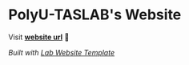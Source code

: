 
# PolyU-TASLAB's Website

Visit **[website url](#)** 🚀

_Built with [Lab Website Template](https://greene-lab.gitbook.io/lab-website-template-docs)_
